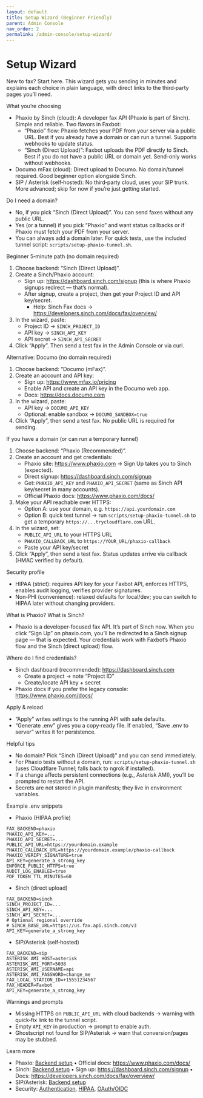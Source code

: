 ```yaml
---
layout: default
title: Setup Wizard (Beginner Friendly)
parent: Admin Console
nav_order: 2
permalink: /admin-console/setup-wizard/
---
```


# Setup Wizard

New to fax? Start here. This wizard gets you sending in minutes and explains each choice in plain language, with direct links to the third‑party pages you’ll need.

What you’re choosing
- Phaxio by Sinch (cloud): A developer fax API (Phaxio is part of Sinch). Simple and reliable. Two flavors in Faxbot:
  - “Phaxio” flow: Phaxio fetches your PDF from your server via a public URL. Best if you already have a domain or can run a tunnel. Supports webhooks to update status.
  - “Sinch (Direct Upload)”: Faxbot uploads the PDF directly to Sinch. Best if you do not have a public URL or domain yet. Send-only works without webhooks.
- Documo mFax (cloud): Direct upload to Documo. No domain/tunnel required. Good beginner option alongside Sinch.
- SIP / Asterisk (self‑hosted): No third‑party cloud, uses your SIP trunk. More advanced; skip for now if you’re just getting started.

Do I need a domain?
- No, if you pick “Sinch (Direct Upload)”. You can send faxes without any public URL.
- Yes (or a tunnel) if you pick “Phaxio” and want status callbacks or if Phaxio must fetch your PDF from your server.
- You can always add a domain later. For quick tests, use the included tunnel script: `scripts/setup-phaxio-tunnel.sh`.

Beginner 5‑minute path (no domain required)
1) Choose backend: “Sinch (Direct Upload)”.
2) Create a Sinch/Phaxio account:
   - Sign up: <https://dashboard.sinch.com/signup> (this is where Phaxio signups redirect — that’s normal).
   - After signup, create a project, then get your Project ID and API key/secret.
     - Help: Sinch Fax docs → <https://developers.sinch.com/docs/fax/overview/>
3) In the wizard, paste:
   - Project ID → `SINCH_PROJECT_ID`
   - API key → `SINCH_API_KEY`
   - API secret → `SINCH_API_SECRET`
4) Click “Apply”. Then send a test fax in the Admin Console or via curl.

Alternative: Documo (no domain required)
1) Choose backend: “Documo (mFax)”.
2) Create an account and API key:
   - Sign up: <https://www.mfax.io/pricing>
   - Enable API and create an API key in the Documo web app.
   - Docs: <https://docs.documo.com>
3) In the wizard, paste:
   - API key → `DOCUMO_API_KEY`
   - Optional: enable sandbox → `DOCUMO_SANDBOX=true`
4) Click “Apply”, then send a test fax. No public URL is required for sending.


If you have a domain (or can run a temporary tunnel)
1) Choose backend: “Phaxio (Recommended)”.
2) Create an account and get credentials:
   - Phaxio site: <https://www.phaxio.com> → Sign Up takes you to Sinch (expected).
   - Direct signup: <https://dashboard.sinch.com/signup>
   - Get: `PHAXIO_API_KEY` and `PHAXIO_API_SECRET` (same as Sinch API key/secret in many accounts).
   - Official Phaxio docs: <https://www.phaxio.com/docs/>
3) Make your API reachable over HTTPS:
   - Option A: use your domain, e.g. `https://api.yourdomain.com`
   - Option B: quick test tunnel → run `scripts/setup-phaxio-tunnel.sh` to get a temporary `https://...trycloudflare.com` URL.
4) In the wizard, set:
   - `PUBLIC_API_URL` to your HTTPS URL
   - `PHAXIO_CALLBACK_URL` to `https://YOUR_URL/phaxio-callback`
   - Paste your API key/secret
5) Click “Apply”, then send a test fax. Status updates arrive via callback (HMAC verified by default).

Security profile
- HIPAA (strict): requires API key for your Faxbot API, enforces HTTPS, enables audit logging, verifies provider signatures.
- Non‑PHI (convenience): relaxed defaults for local/dev; you can switch to HIPAA later without changing providers.

What is Phaxio? What is Sinch?
- Phaxio is a developer‑focused fax API. It’s part of Sinch now. When you click “Sign Up” on phaxio.com, you’ll be redirected to a Sinch signup page — that is expected. Your credentials work with Faxbot’s Phaxio flow and the Sinch (direct upload) flow.

Where do I find credentials?
- Sinch dashboard (recommended): <https://dashboard.sinch.com>
  - Create a project → note “Project ID”
  - Create/locate API key + secret
- Phaxio docs if you prefer the legacy console: <https://www.phaxio.com/docs/>

Apply & reload
- “Apply” writes settings to the running API with safe defaults.
- “Generate .env” gives you a copy‑ready file. If enabled, “Save .env to server” writes it for persistence.

Helpful tips
- No domain? Pick “Sinch (Direct Upload)” and you can send immediately.
- For Phaxio tests without a domain, run: `scripts/setup-phaxio-tunnel.sh` (uses Cloudflare Tunnel; falls back to ngrok if installed).
- If a change affects persistent connections (e.g., Asterisk AMI), you’ll be prompted to restart the API.
- Secrets are not stored in plugin manifests; they live in environment variables.

Example .env snippets
- Phaxio (HIPAA profile)
```
FAX_BACKEND=phaxio
PHAXIO_API_KEY=... 
PHAXIO_API_SECRET=...
PUBLIC_API_URL=https://yourdomain.example
PHAXIO_CALLBACK_URL=https://yourdomain.example/phaxio-callback
PHAXIO_VERIFY_SIGNATURE=true
API_KEY=generate_a_strong_key
ENFORCE_PUBLIC_HTTPS=true
AUDIT_LOG_ENABLED=true
PDF_TOKEN_TTL_MINUTES=60
```
- Sinch (direct upload)
```
FAX_BACKEND=sinch
SINCH_PROJECT_ID=...
SINCH_API_KEY=...
SINCH_API_SECRET=...
# Optional regional override
# SINCH_BASE_URL=https://us.fax.api.sinch.com/v3
API_KEY=generate_a_strong_key
```
- SIP/Asterisk (self‑hosted)
```
FAX_BACKEND=sip
ASTERISK_AMI_HOST=asterisk
ASTERISK_AMI_PORT=5038
ASTERISK_AMI_USERNAME=api
ASTERISK_AMI_PASSWORD=change_me
FAX_LOCAL_STATION_ID=+15551234567
FAX_HEADER=Faxbot
API_KEY=generate_a_strong_key
```

Warnings and prompts
- Missing HTTPS on `PUBLIC_API_URL` with cloud backends → warning with quick‑fix link to the tunnel script.
- Empty `API_KEY` in production → prompt to enable auth.
- Ghostscript not found for SIP/Asterisk → warn that conversion/pages may be stubbed.

Learn more
- Phaxio: [Backend setup](/Faxbot/backends/phaxio-setup.html) • Official docs: https://www.phaxio.com/docs/
- Sinch: [Backend setup](/Faxbot/backends/sinch-setup.html) • Sign up: https://dashboard.sinch.com/signup • Docs: https://developers.sinch.com/docs/fax/overview/
- SIP/Asterisk: [Backend setup](/Faxbot/backends/sip-setup.html)
- Security: [Authentication](/Faxbot/security/authentication/), [HIPAA](/Faxbot/security/hipaa-requirements.html), [OAuth/OIDC](/Faxbot/security/oauth-setup.html)

